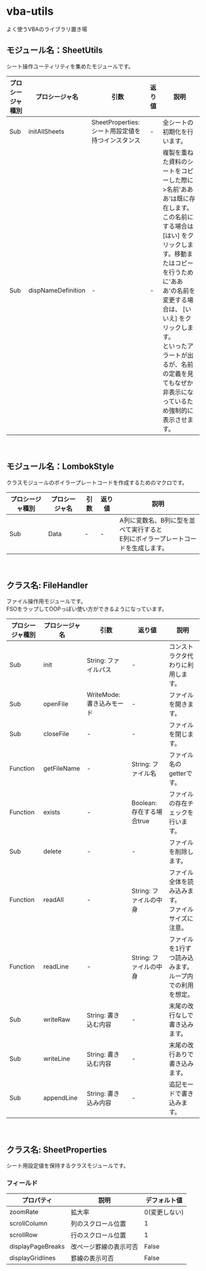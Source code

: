 # vba-utils

よく使うVBAのライブラリ置き場

## モジュール名：SheetUtils

シート操作ユーティリティを集めたモジュールです。

|プロシージャ種別|プロシージャ名|引数|返り値|説明|
|----|----|----|----|----|
|Sub|initAllSheets|SheetProperties: シート用設定値を持つインスタンス|-|全シートの初期化を行います。|
|Sub|dispNameDefinition|-|-|複製を重ねた資料のシートをコピーした際に<br>>名前'あああ'は既に存在します。この名前にする場合は [はい] をクリックします。移動またはコピーを行うために'あああ'の名前を変更する場合は、 [いいえ] をクリックします。<br>といったアラートが出るが、名前の定義を見てもなぜか非表示になっているため強制的に表示させます。|

　

## モジュール名：LombokStyle

クラスモジュールのボイラープレートコードを作成するためのマクロです。

|プロシージャ種別|プロシージャ名|引数|返り値|説明|
|----|----|----|----|----|
|Sub|Data|-|-|A列に変数名、B列に型を並べて実行すると<br>E列にボイラープレートコードを生成します。|

　

## クラス名: FileHandler

ファイル操作用モジュールです。  
FSOをラップしてOOPっぽい使い方ができるようになっています。

|プロシージャ種別|プロシージャ名|引数|返り値|説明|
|----|----|----|----|----|
|Sub|init|String: ファイルパス|-|コンストラクタ代わりに利用します。|
|Sub|openFile|WriteMode: 書き込みモード|-|ファイルを開きます。|
|Sub|closeFile|-|-|ファイルを閉じます。|
|Function|getFileName|-|String: ファイル名|ファイル名のgetterです。|
|Function|exists|-|Boolean: 存在する場合true|ファイルの存在チェックを行います。|
|Sub|delete|-|-|ファイルを削除します。|
|Function|readAll|-|String: ファイルの中身|ファイル全体を読み込みます。<br>ファイルサイズに注意。|
|Function|readLine|-|String: ファイルの中身|ファイルを1行ずつ読み込みます。<br>ループ内での利用を想定。|
|Sub|writeRaw|String: 書き込む内容|-|末尾の改行なしで書き込みます。|
|Sub|writeLine|String: 書き込む内容|-|末尾の改行ありで書き込みます。|
|Sub|appendLine|String: 書き込み内容|-|追記モードで書き込みます。|

　  



## クラス名: SheetProperties

シート用設定値を保持するクラスモジュールです。  

### フィールド

|プロパティ|説明|デフォルト値|
|----|----|----|
|zoomRate|拡大率|0(変更しない)|
|scrollColumn|列のスクロール位置|1|
|scrollRow|行のスクロール位置|1|
|displayPageBreaks|改ページ罫線の表示可否|False|
|displayGridlines|罫線の表示可否|False|

